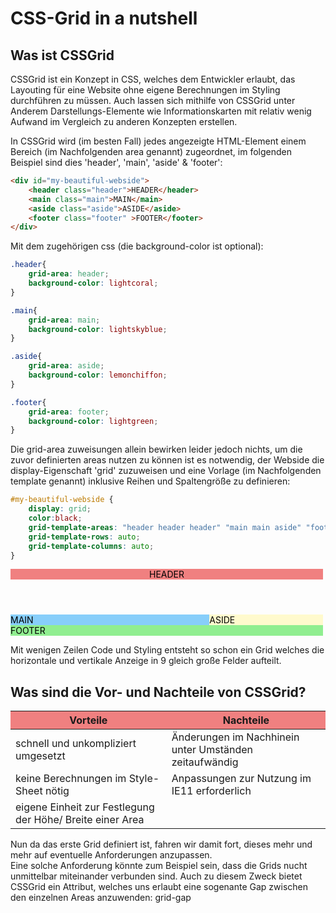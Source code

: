 # CSS-Grid in a nutshell

## Was ist CSSGrid
CSSGrid ist ein Konzept in CSS, welches dem Entwickler erlaubt, das Layouting für eine Website ohne eigene Berechnungen im Styling durchführen zu müssen. 
Auch lassen sich mithilfe von CSSGrid unter Anderem Darstellungs-Elemente wie Informationskarten mit relativ wenig Aufwand im Vergleich zu anderen Konzepten erstellen.

In CSSGrid wird (im besten Fall) jedes angezeigte HTML-Element einem Bereich (im Nachfolgenden area genannt) zugeordnet, im folgenden Beispiel sind dies 'header', 'main', 'aside' & 'footer':

```html 
<div id="my-beautiful-webside">
    <header class="header">HEADER</header>
    <main class="main">MAIN</main>
    <aside class="aside">ASIDE</aside>
    <footer class="footer" >FOOTER</footer>
</div>
``` 

Mit dem zugehörigen css (die background-color ist optional): 

```css
.header{
    grid-area: header;
    background-color: lightcoral;
}

.main{
    grid-area: main;
    background-color: lightskyblue;
}

.aside{
    grid-area: aside;
    background-color: lemonchiffon;
}

.footer{
    grid-area: footer;
    background-color: lightgreen;
}
```

Die grid-area zuweisungen allein bewirken leider jedoch nichts, um die zuvor definierten areas nutzen zu können ist es notwendig, der Webside die display-Eigenschaft 'grid' zuzuweisen und eine Vorlage (im Nachfolgenden template genannt) inklusive Reihen und Spaltengröße zu definieren: 

```css 
#my-beautiful-webside {
    display: grid;
    color:black;
    grid-template-areas: "header header header" "main main aside" "footer footer footer";
    grid-template-rows: auto;
    grid-template-columns: auto;
}
```

<style>
#my-beautiful-webside {
    display: grid;
    max-width: 500px;
    max-height: 500px;
    color:black;
    grid-template-areas: "header header header" "main main aside" "footer footer footer";
    grid-template-rows: auto;
    grid-template-columns: auto;
}

.header{
    grid-area: header;
    background-color: lightcoral;
}

.main{
    grid-area: main;
    background-color: lightskyblue;
}

.aside{
    grid-area: aside;
    background-color: lemonchiffon;
}

.footer{
    grid-area: footer;
    background-color: lightgreen;
}
</style>
<div id="my-beautiful-webside">
    <header class="header">HEADER</header>
    <main class="main">MAIN</main>
    <aside class="aside">ASIDE</aside>
    <footer class="footer" >FOOTER</footer>
</div>


Mit wenigen Zeilen Code und Styling entsteht so schon ein Grid welches die horizontale und vertikale Anzeige in 9 gleich große Felder aufteilt.

## Was sind die Vor- und Nachteile von CSSGrid?

| Vorteile                                                      | Nachteile                                             |
| ------------------------------------------------------------- |-------------------------------------------------------| 
| schnell und unkompliziert umgesetzt                           | Änderungen im Nachhinein unter Umständen zeitaufwändig|
| keine Berechnungen im Style-Sheet nötig                       | Anpassungen zur Nutzung im IE11 erforderlich          |
| eigene Einheit zur Festlegung der Höhe/ Breite einer Area     |                                                       |


Nun da das erste Grid definiert ist, fahren wir damit fort, dieses mehr und mehr auf eventuelle Anforderungen anzupassen. <br>
Eine solche Anforderung könnte zum Beispiel sein, dass die Grids nucht unmittelbar miteinander verbunden sind. Auch zu diesem
 Zweck bietet CSSGrid ein Attribut, welches uns erlaubt eine sogenante Gap zwischen den einzelnen Areas anzuwenden: grid-gap